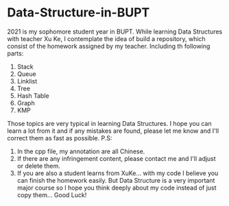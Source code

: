 # Data-Structure-in-BUPT
2021 is my sophomore student year in BUPT. While learning Data Structures with teacher Xu Ke, I contemplate the idea of build a repository, which consist of the homework assigned by my teacher. Including th following parts:
1. Stack
2. Queue
3. Linklist
4. Tree
5. Hash Table
6. Graph
7. KMP

Those topics are very typical in learning Data Structures. I hope you can learn a lot from it and if any mistakes are found, please let me know and I'll correct them as fast as possible. 
P.S:
1. In the cpp file, my annotation are all Chinese.
2. If there are any infringement content, please contact me and I'll adjust or delete them.
3. If you are also a student learns from XuKe... with my code I believe you can finish the homework easily. But Data Structure is a very important major course so I hope you think deeply about my code instead of just copy them... Good Luck!
